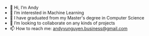 - 👋 Hi, I’m Andy
- 👀 I’m interested in Machine Learning
- 🌱 I have graduated from my Master's degree in Computer Science
- 💞️ I’m looking to collaborate on any kinds of projects
- 📫 How to reach me: andyvunguyen.business@gmail.com

<!---
AndyVN2000/AndyVN2000 is a ✨ special ✨ repository because its `README.md` (this file) appears on your GitHub profile.
You can click the Preview link to take a look at your changes.
--->

